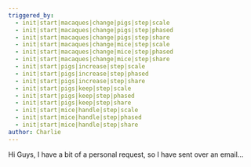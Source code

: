 ```yaml
---
triggered_by:
  - init|start|macaques|change|pigs|step|scale
  - init|start|macaques|change|pigs|step|phased
  - init|start|macaques|change|pigs|step|share
  - init|start|macaques|change|mice|step|scale
  - init|start|macaques|change|mice|step|phased
  - init|start|macaques|change|mice|step|share
  - init|start|pigs|increase|step|scale
  - init|start|pigs|increase|step|phased
  - init|start|pigs|increase|step|share
  - init|start|pigs|keep|step|scale
  - init|start|pigs|keep|step|phased
  - init|start|pigs|keep|step|share
  - init|start|mice|handle|step|scale
  - init|start|mice|handle|step|phased
  - init|start|mice|handle|step|share
author: Charlie
---
```

Hi Guys, I have a bit of a personal request, so I have sent over an email...
